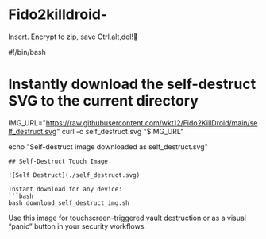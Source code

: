 # Fido2killdroid-
Insert. Encrypt to zip, save Ctrl,alt,del!🚨

#!/bin/bash
# Instantly download the self-destruct SVG to the current directory

IMG_URL="https://raw.githubusercontent.com/wkt12/Fido2KillDroid/main/self_destruct.svg"
curl -o self_destruct.svg "$IMG_URL"

echo "Self-destruct image downloaded as self_destruct.svg"


```
## Self-Destruct Touch Image

![Self Destruct](./self_destruct.svg)

Instant download for any device:
```bash
bash download_self_destruct_img.sh
```

Use this image for touchscreen-triggered vault destruction or as a visual “panic” button in your security workflows.
```

